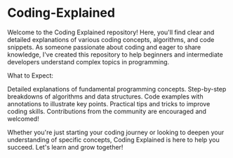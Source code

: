 # Coding-Explained
Welcome to the Coding Explained repository! Here, you'll find clear and detailed explanations of various coding concepts, algorithms, and code snippets. As someone passionate about coding and eager to share knowledge, I've created this repository to help beginners and intermediate developers understand complex topics in programming.

What to Expect:

Detailed explanations of fundamental programming concepts.
Step-by-step breakdowns of algorithms and data structures.
Code examples with annotations to illustrate key points.
Practical tips and tricks to improve coding skills.
Contributions from the community are encouraged and welcomed!

Whether you're just starting your coding journey or looking to deepen your understanding of specific concepts, Coding Explained is here to help you succeed. Let's learn and grow together!

